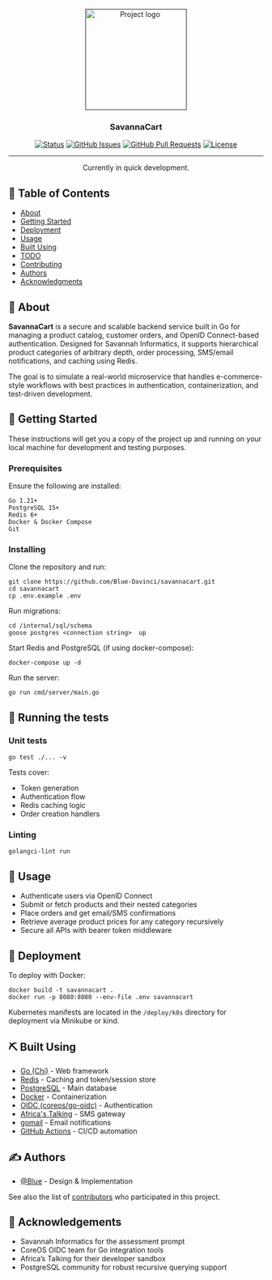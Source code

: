 <p align="center">
  <a href="" rel="noopener">
 <img width=200px height=200px src="https://i.ibb.co/Rpq9Tvwy/savanna-cart-high-resolution-logo-photoaidcom-cropped.png" alt="Project logo"></a>
</p>

<h3 align="center">SavannaCart</h3>

<div align="center">

[![Status](https://img.shields.io/badge/status-active-success.svg)]()
[![GitHub Issues](https://img.shields.io/github/issues/kylelobo/The-Documentation-Compendium.svg)](https://github.com/kylelobo/The-Documentation-Compendium/issues)
[![GitHub Pull Requests](https://img.shields.io/github/issues-pr/kylelobo/The-Documentation-Compendium.svg)](https://github.com/kylelobo/The-Documentation-Compendium/pulls)
[![License](https://img.shields.io/badge/license-MIT-blue.svg)](/LICENSE)

</div>

---

<p align="center"> Currently in quick development. 
    <br> 
</p>

## 📝 Table of Contents

- [About](#about)
- [Getting Started](#getting_started)
- [Deployment](#deployment)
- [Usage](#usage)
- [Built Using](#built_using)
- [TODO](../TODO.md)
- [Contributing](../CONTRIBUTING.md)
- [Authors](#authors)
- [Acknowledgments](#acknowledgement)

## 🧐 About <a name = "about"></a>

**SavannaCart** is a secure and scalable backend service built in Go for managing a product catalog, customer orders, and OpenID Connect-based authentication. Designed for Savannah Informatics, it supports hierarchical product categories of arbitrary depth, order processing, SMS/email notifications, and caching using Redis.

The goal is to simulate a real-world microservice that handles e-commerce-style workflows with best practices in authentication, containerization, and test-driven development.

## 🏁 Getting Started <a name = "getting_started"></a>

These instructions will get you a copy of the project up and running on your local machine for development and testing purposes.

### Prerequisites

Ensure the following are installed:

```
Go 1.21+
PostgreSQL 15+
Redis 6+
Docker & Docker Compose
Git
```

### Installing

Clone the repository and run:

```
git clone https://github.com/Blue-Davinci/savannacart.git
cd savannacart
cp .env.example .env
```

Run migrations:

```
cd /internal/sql/schema
goose postgres <connection string>  up
```

Start Redis and PostgreSQL (if using docker-compose):

```
docker-compose up -d
```

Run the server:

```
go run cmd/server/main.go
```

## 🔧 Running the tests <a name = "tests"></a>

### Unit tests

```
go test ./... -v
```

Tests cover:
- Token generation
- Authentication flow
- Redis caching logic
- Order creation handlers

### Linting

```
golangci-lint run
```

## 🎈 Usage <a name="usage"></a>

- Authenticate users via OpenID Connect
- Submit or fetch products and their nested categories
- Place orders and get email/SMS confirmations
- Retrieve average product prices for any category recursively
- Secure all APIs with bearer token middleware

## 🚀 Deployment <a name = "deployment"></a>

To deploy with Docker:

```
docker build -t savannacart .
docker run -p 8080:8080 --env-file .env savannacart
```

Kubernetes manifests are located in the `/deploy/k8s` directory for deployment via Minikube or kind.

## ⛏️ Built Using <a name = "built_using"></a>

- [Go (Chi)](https://github.com/go-chi/chi) - Web framework
- [Redis](https://redis.io/) - Caching and token/session store
- [PostgreSQL](https://www.postgresql.org/) - Main database
- [Docker](https://www.docker.com/) - Containerization
- [OIDC (coreos/go-oidc)](https://github.com/coreos/go-oidc) - Authentication
- [Africa's Talking](https://africastalking.com/) - SMS gateway
- [gomail](https://pkg.go.dev/gopkg.in/gomail.v2) - Email notifications
- [GitHub Actions](https://github.com/features/actions) - CI/CD automation

## ✍️ Authors <a name = "authors"></a>

- [@Blue](https://github.com/Blue-Davinci) - Design & Implementation

See also the list of [contributors](https://github.com/Blue-Davinci/savannacart/contributors) who participated in this project.

## 🎉 Acknowledgements <a name = "acknowledgement"></a>

- Savannah Informatics for the assessment prompt
- CoreOS OIDC team for Go integration tools
- Africa’s Talking for their developer sandbox
- PostgreSQL community for robust recursive querying support